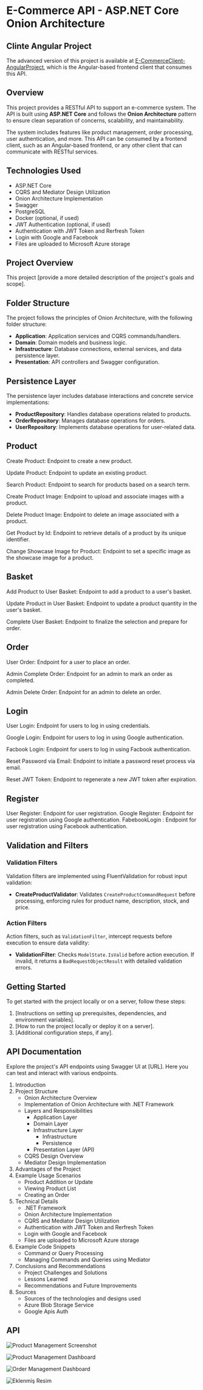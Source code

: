 # E-Commerce API - ASP.NET Core Onion Architecture

## Clinte Angular Project
The advanced version of this project is available at [E-CommerceClient-AngularProject](https://github.com/Agshinhummatov/E-Commerce-Client-Angular), which is the Angular-based frontend client that consumes this API.

## Overview  
This project provides a RESTful API to support an e-commerce system. The API is built using **ASP.NET Core** and follows the **Onion Architecture** pattern to ensure clean separation of concerns, scalability, and maintainability.

The system includes features like product management, order processing, user authentication, and more. This API can be consumed by a frontend client, such as an Angular-based frontend, or any other client that can communicate with RESTful services.

## Technologies Used

- ASP.NET Core
- CQRS and Mediator Design Utilization
- Onion Architecture Implementation
- Swagger
- PostgreSQL
- Docker (optional, if used)
- JWT Authentication (optional, if used)
- Authentication with JWT Token and Rerfresh Token
- Login with Google and Facebook
- Files are uploaded to Microsoft Azure storage

## Project Overview

This project [provide a more detailed description of the project's goals and scope].

## Folder Structure

The project follows the principles of Onion Architecture, with the following folder structure:

- **Application**: Application services and CQRS commands/handlers.
- **Domain**: Domain models and business logic.
- **Infrastructure**: Database connections, external services, and data persistence layer.
- **Presentation**: API controllers and Swagger configuration.

## Persistence Layer

The persistence layer includes database interactions and concrete service implementations:

- **ProductRepository**: Handles database operations related to products.
- **OrderRepository**: Manages database operations for orders.
- **UserRepository**: Implements database operations for user-related data.

## Product

Create Product: Endpoint to create a new product.

Update Product: Endpoint to update an existing product.

Search Product: Endpoint to search for products based on a search term.

Create Product Image: Endpoint to upload and associate images with a product.

Delete Product Image: Endpoint to delete an image associated with a product.

Get Product by Id: Endpoint to retrieve details of a product by its unique identifier.

Change Showcase Image for Product: Endpoint to set a specific image as the showcase image for a product.

## Basket

Add Product to User Basket: Endpoint to add a product to a user's basket.

Update Product in User Basket: Endpoint to update a product quantity in the user's basket.

Complete User Basket: Endpoint to finalize the selection and prepare for order.

## Order 

User Order: Endpoint for a user to place an order.

Admin Complete Order: Endpoint for an admin to mark an order as completed.

Admin Delete Order: Endpoint for an admin to delete an order.

## Login


User Login: Endpoint for users to log in using credentials.

Google Login: Endpoint for users to log in using Google authentication.

Facbook Login: Endpoint for users to log in using Facbook authentication.

Reset Password via Email: Endpoint to initiate a password reset process via email.

Reset JWT Token: Endpoint to regenerate a new JWT token after expiration.

## Register

User Register: Endpoint for user registration.
Google Register: Endpoint for user registration using Google authentication.
FabebookLogin :  Endpoint for user registration using Facebook authentication.


## Validation and Filters

### Validation Filters

Validation filters are implemented using FluentValidation for robust input validation:

- **CreateProductValidator**: Validates `CreateProductCommandRequest` before processing, enforcing rules for product name, description, stock, and price.

### Action Filters

Action filters, such as `ValidationFilter`, intercept requests before execution to ensure data validity:

- **ValidationFilter**: Checks `ModelState.IsValid` before action execution. If invalid, it returns a `BadRequestObjectResult` with detailed validation errors.

## Getting Started

To get started with the project locally or on a server, follow these steps:
1. [Instructions on setting up prerequisites, dependencies, and environment variables].
2. [How to run the project locally or deploy it on a server].
3. [Additional configuration steps, if any].

## API Documentation

Explore the project's API endpoints using Swagger UI at [URL]. Here you can test and interact with various endpoints.

1. Introduction
2. Project Structure
   - Onion Architecture Overview
   - Implementation of Onion Architecture with .NET Framework
   - Layers and Responsibilities
     - Application Layer
     - Domain Layer
     - Infrastructure Layer
       - Infrastructure
       - Persistence
     - Presentation Layer (API)
   - CQRS Design Overview
   - Mediator Design Implementation
3. Advantages of the Project
4. Example Usage Scenarios
   - Product Addition or Update
   - Viewing Product List
   - Creating an Order
5. Technical Details
   - .NET Framework 
   - Onion Architecture Implementation
   - CQRS and Mediator Design Utilization
   - Authentication with JWT Token and Rerfresh Token
   - Login with Google and Facebook
   - Files are uploaded to Microsoft Azure storage
6. Example Code Snippets
   - Command or Query Processing
   - Managing Commands and Queries using Mediator
7. Conclusions and Recommendations
   - Project Challenges and Solutions
   - Lessons Learned
   - Recommendations and Future Improvements
8. Sources
   - Sources of the technologies and designs used
   - Azure Blob Storage Service
   - Google Apis Auth



## API
![Product Management Screenshot](https://i.imgur.com/mdfNnYJ.png)

![Product Management Dashboard](https://i.imgur.com/ZXVLt7w.png)

![Order Management Dashboard](https://i.imgur.com/pgtRdB5.png)

![Eklenmiş Resim](https://i.imgur.com/wivCm9O.png)
